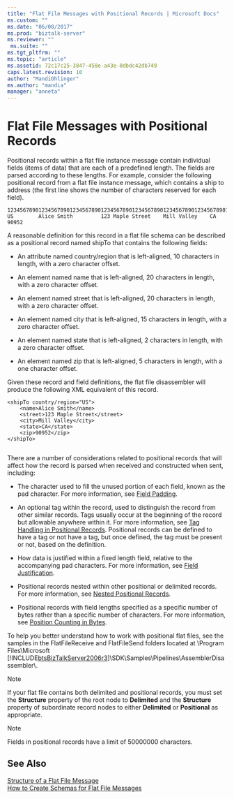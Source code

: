```yaml
---
title: "Flat File Messages with Positional Records | Microsoft Docs"
ms.custom: ""
ms.date: "06/08/2017"
ms.prod: "biztalk-server"
ms.reviewer: ""
 ms.suite: ""
ms.tgt_pltfrm: ""
ms.topic: "article"
ms.assetid: 72c17c25-3847-458e-a43e-0dbdc42db749
caps.latest.revision: 10
author: "MandiOhlinger"
ms.author: "mandia"
manager: "anneta"
---
```

# Flat File Messages with Positional Records
Positional records within a flat file instance message contain individual fields (items of data) that are each of a predefined length. The fields are parsed according to these lengths. For example, consider the following positional record from a flat file instance message, which contains a ship to address (the first line shows the number of characters reserved for each field).  
  
```  
123456789012345678901234567890123456789012345678901234567890123456789012345  
US        Alice Smith         123 Maple Street    Mill Valley    CA 90952  
```  
  
 A reasonable definition for this record in a flat file schema can be described as a positional record named shipTo that contains the following fields:  
  
-   An attribute named country/region that is left-aligned, 10 characters in length, with a zero character offset.  
  
-   An element named name that is left-aligned, 20 characters in length, with a zero character offset.  
  
-   An element named street that is left-aligned, 20 characters in length, with a zero character offset.  
  
-   An element named city that is left-aligned, 15 characters in length, with a zero character offset.  
  
-   An element named state that is left-aligned, 2 characters in length, with a zero character offset.  
  
-   An element named zip that is left-aligned, 5 characters in length, with a one character offset.  
  
 Given these record and field definitions, the flat file disassembler will produce the following XML equivalent of this record.  
  
```  
<shipTo country/region="US">  
    <name>Alice Smith</name>  
    <street>123 Maple Street</street>  
    <city>Mill Valley</city>  
    <state>CA</state>  
    <zip>90952</zip>  
</shipTo>  
  
```  
  
 There are a number of considerations related to positional records that will affect how the record is parsed when received and constructed when sent, including:  
  
-   The character used to fill the unused portion of each field, known as the pad character. For more information, see [Field Padding](../core/field-padding.md).  
  
-   An optional tag within the record, used to distinguish the record from other similar records. Tags usually occur at the beginning of the record but allowable anywhere within it. For more information, see [Tag Handling in Positional Records](../core/tag-handling-in-positional-records.md). Positional records can be defined to have a tag or not have a tag, but once defined, the tag must be present or not, based on the definition.  
  
-   How data is justified within a fixed length field, relative to the accompanying pad characters. For more information, see [Field Justification](../core/field-justification.md).  
  
-   Positional records nested within other positional or delimited records. For more information, see [Nested Positional Records](../core/nested-positional-records.md).  
  
-   Positional records with field lengths specified as a specific number of bytes rather than a specific number of characters. For more information, see [Position Counting in Bytes](../core/position-counting-in-bytes.md).  
  
 To help you better understand how to work with positional flat files, see the samples in the FlatFileReceive and FlatFileSend folders located at \Program Files\Microsoft [!INCLUDE[btsBizTalkServer2006r3](../includes/btsbiztalkserver2006r3-md.md)]\SDK\Samples\Pipelines\AssemblerDisassembler\\.  
  
> [!NOTE]
>  If your flat file contains both delimited and positional records, you must set the **Structure** property of the root node to **Delimited** and the **Structure** property of subordinate record nodes to either **Delimited** or **Positional** as appropriate.  
  
> [!NOTE]
>  Fields in positional records have a limit of 50000000 characters.  
  
## See Also  
 [Structure of a Flat File Message](../core/structure-of-a-flat-file-message.md)   
 [How to Create Schemas for Flat File Messages](../core/how-to-create-schemas-for-flat-file-messages.md)
